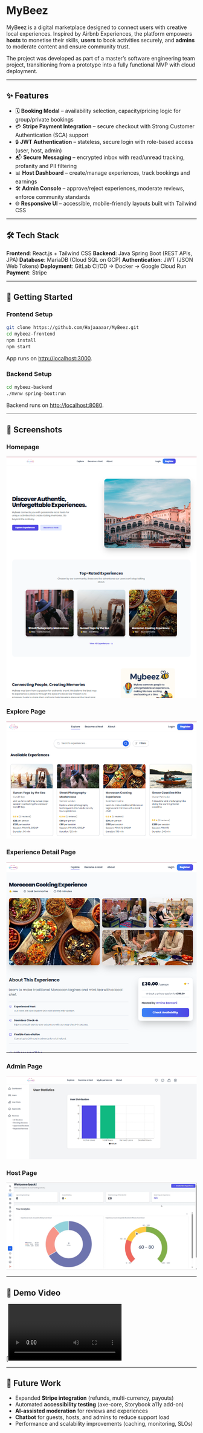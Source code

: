 
# MyBeez

MyBeez is a digital marketplace designed to connect users with creative local experiences. Inspired by Airbnb Experiences, the platform empowers **hosts** to monetise their skills, **users** to book activities securely, and **admins** to moderate content and ensure community trust.

The project was developed as part of a master’s software engineering team project, transitioning from a prototype into a fully functional MVP with cloud deployment.

---

## ✨ Features

* 🗓️ **Booking Modal** – availability selection, capacity/pricing logic for group/private bookings
* 💳 **Stripe Payment Integration** – secure checkout with Strong Customer Authentication (SCA) support
* 🔒 **JWT Authentication** – stateless, secure login with role-based access (user, host, admin)
* 📬 **Secure Messaging** – encrypted inbox with read/unread tracking, profanity and PII filtering
* 📊 **Host Dashboard** – create/manage experiences, track bookings and earnings
* 🛠️ **Admin Console** – approve/reject experiences, moderate reviews, enforce community standards
* 🌐 **Responsive UI** – accessible, mobile-friendly layouts built with Tailwind CSS

---

## 🛠️ Tech Stack

**Frontend**: React.js + Tailwind CSS
**Backend**: Java Spring Boot (REST APIs, JPA)
**Database**: MariaDB (Cloud SQL on GCP)
**Authentication**: JWT (JSON Web Tokens)
**Deployment**: GitLab CI/CD → Docker → Google Cloud Run
**Payment**: Stripe

---

## 🚀 Getting Started

### Frontend Setup

```bash
git clone https://github.com/Hajaaaaar/MyBeez.git
cd mybeez-frontend
npm install
npm start
```

App runs on [http://localhost:3000](http://localhost:3000).

### Backend Setup

```bash
cd mybeez-backend
./mvnw spring-boot:run
```

Backend runs on [http://localhost:8080](http://localhost:8080).

---

## 📸 Screenshots


### Homepage

![Homepage Screenshot](./assets/homepage.png)

### Explore Page

![Explore Page](./assets/explore.png)

### Experience Detail Page

![Experience Page](./assets/ExperienceDetail.png)

### Admin Page

![Admin Page](./assets/admin.png)

### Host Page

![Host Page](./assets/host.png)

---

## 🎥 Demo Video

[![Watch the demo](./assets/demo.mp4)



---

## 🔮 Future Work

* Expanded **Stripe integration** (refunds, multi-currency, payouts)
* Automated **accessibility testing** (axe-core, Storybook a11y add-on)
* **AI-assisted moderation** for reviews and experiences
* **Chatbot** for guests, hosts, and admins to reduce support load
* Performance and scalability improvements (caching, monitoring, SLOs)


